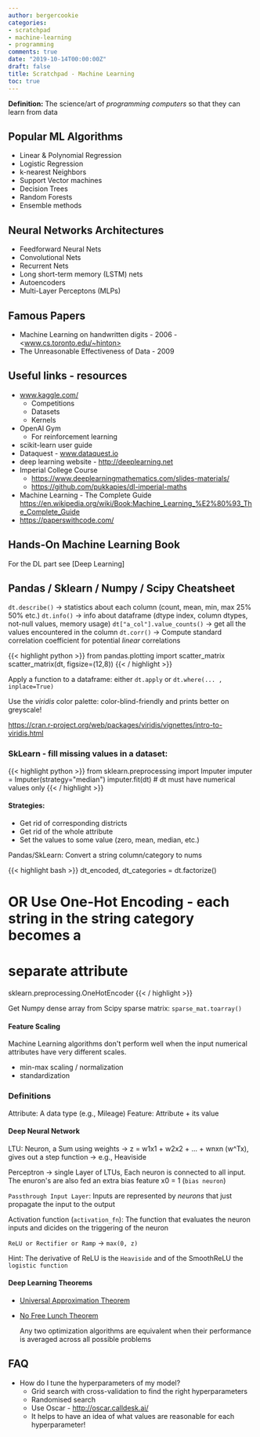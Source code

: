 ```yaml
---
author: bergercookie
categories:
- scratchpad
- machine-learning
- programming
comments: true
date: "2019-10-14T00:00:00Z"
draft: false
title: Scratchpad - Machine Learning
toc: true
---
```


**Definition:** The science/art of *programming computers* so that they can
learn from data

## Popular ML Algorithms

* Linear & Polynomial Regression
* Logistic Regression
* k-nearest Neighbors
* Support Vector machines
* Decision Trees
* Random Forests
* Ensemble methods

## Neural Networks Architectures

* Feedforward Neural Nets
* Convolutional Nets
* Recurrent Nets
* Long short-term memory (LSTM) nets
* Autoencoders
* Multi-Layer Perceptons (MLPs)

## Famous Papers

* Machine Learning on handwritten digits - 2006 - <www.cs.toronto.edu/~hinton>
* The Unreasonable Effectiveness of Data - 2009


## Useful links - resources

* www.kaggle.com/
  * Competitions
  * Datasets
  * Kernels
* OpenAI Gym
  * For reinforcement learning
* scikit-learn user guide
* Dataquest - www.dataquest.io
* deep learning website - <http://deeplearning.net>
* Imperial College Course
  * <https://www.deeplearningmathematics.com/slides-materials/>
  * <https://github.com/pukkapies/dl-imperial-maths>
* Machine Learning - The Complete Guide <https://en.wikipedia.org/wiki/Book:Machine_Learning_%E2%80%93_The_Complete_Guide>
* <https://paperswithcode.com/>


## Hands-On Machine Learning Book

For the DL part see [Deep Learning]

## Pandas / Sklearn / Numpy / Scipy Cheatsheet

`dt.describe()` → statistics about each column (count, mean, min, max 25% 50% etc.)
`dt.info()` → info about dataframe (dtype index, column dtypes, not-null values, memory usage)
`dt["a_col"].value_counts()` → get all the values encountered in the column
`dt.corr()` → Compute standard correlation coefficient for potential *linear* correlations

{{< highlight python >}}
from pandas.plotting import scatter_matrix
scatter_matrix(dt, figsize=(12,8))
{{< / highlight >}}

Apply a function to a dataframe: either `dt.apply` or `dt.where(... , inplace=True)`

Use the *viridis* color palette: color-blind-friendly and prints better on greyscale!

   <https://cran.r-project.org/web/packages/viridis/vignettes/intro-to-viridis.html>

### SkLearn - fill missing values in a dataset:

{{< highlight python >}}
from sklearn.preprocessing import Imputer
imputer = Imputer(strategy="median")
imputer.fit(dt) # dt must have numerical values only
{{< / highlight >}}

#### Strategies:

* Get rid of corresponding districts
* Get rid of the whole attribute
* Set the values to some value (zero, mean, median, etc.)

Pandas/SkLearn: Convert a string column/category to nums

{{< highlight bash >}}
dt_encoded, dt_categories = dt.factorize()
# OR Use One-Hot Encoding - each string in the string category becomes a
# separate attribute
sklearn.preprocessing.OneHotEncoder
{{< / highlight >}}

Get Numpy dense array from Scipy sparse matrix: `sparse_mat.toarray()`

#### Feature Scaling

Machine Learning algorithms don't perform well when the input numerical
attributes have very different scales.

* min-max scaling / normalization
* standardization


### Definitions

Attribute: A data type (e.g., Mileage)
Feature: Attribute + its value

#### Deep Neural Network

LTU: Neuron, a Sum using weights -> z = w1x1 + w2x2 + ... + wnxn (w^Tx), gives
out a step function -> e.g., Heaviside

Perceptron -> single Layer of LTUs, Each neuron is connected to all input. The
enuron's are also fed an extra bias feature x0 = 1 (`bias neuron`)

`Passthrough Input Layer`: Inputs are represented by *neurons* that just
propagate the input to the output

Activation function (`activation_fn`): The function that evaluates the neuron
inputs and dicides on the triggering of the neuron

`ReLU or Rectifier or Ramp` -> `max(0, z)`

Hint: The derivative of ReLU is the `Heaviside` and of the SmoothReLU the
`logistic function`


#### Deep Learning Theorems

* [Universal Approximation Theorem](https://en.wikipedia.org/wiki/Universal_approximation_theorem)
* [No Free Lunch Theorem](https://en.wikipedia.org/wiki/No_free_lunch_theorem>)

	Any two optimization algorithms are equivalent when their performance is
	averaged across all possible problems


## FAQ

* How do I tune the hyperparameters of my model?
	* Grid search with cross-validation to find the right hyperparameters
	* Randomised search
	* Use Oscar - <http://oscar.calldesk.ai/>
    * It helps to have an idea of what values are reasonable for each
      hyperparameter!
